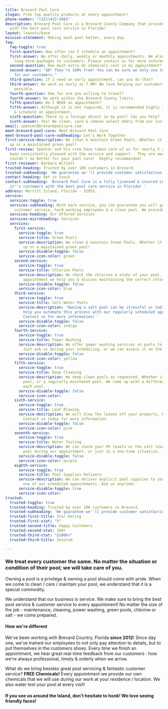 ```yaml
---
title: Brevard Pool Care
slogan: Free top quality products at every appointment!
phone-number: "(321)412-5983"
description: Brevard Pool Care is a Brevard County Company that provides it's customers
  with the best pool care service in Florida!
layout: layouts/base
mission-statement: Making each pool better, every day.
faq:
  faq-toggle: true
  first-question: How often can I schedule an appointment?
  first-answer: We offer daily, weekly or monthly appointments. We also offer select
    long-term packages to customers. Please contact us for more information.
  second-question: How much extra do chemicals cost in my appointment?
  second-answer: "$0! They're 100% free! You can be sure we only use top quality products
    for our customers."
  third-question: If I need an early appointment, can you do that?
  third-answer: We work as early as 7 AM! We love helping our customers as early as
    possible.
  fourth-question: How far are you willing to travel?
  fourth-answer: We work within the Brevard County limits.
  fifth-question: Do I NEED an appointment?
  fifth-answer: Although it is not required, it is recommended highly to contact us
    & schedule an appointment.
  sixth-question: There is a foreign object in my pool! Can you help?
  sixth-answer: Yes! We clean, care & remove select debry from our customer's pools!
email: spencer@brevardpoolcare.com
meet-brevard-pool-care: Meet Brevard Pool Care
meet-brevard-pool-care-subheading: Let's Work Together
first-service-description: We clean & maintain Green Pools. Whether it's algae build
  up or a maintained green pool!
first-review: Spencer and his crew have taken care of us for nearly 5 years and we've
  been consistently pleased with the service and support.  They are awesome  and you
  couldn't do better for your pool care!  Highly recommended!
first-reviewer: Barbara Willett
trusted-heading: Trusted by over 100 customers in Brevard.
trusted-subheading: 'We guarantee we''ll provide customer satisfaction! '
contact-heading: Get in touch
contact-subheading: 'Brevard Pool Care is a fully licensed & insured LLC that provides
  it''s customers with the best pool care service in Florida! '
address: Merritt Island, Florida - 32952.
service:
  services-toggle: true
  services-subheading: With each service, you can guarantee you will get top notch
    customer service, hard working employees & a clean pool. We provide that.
  services-heading: Our Offered Services
  services-microheading: Services
  services:
    first-service:
      service-toggle: true
      service-title: Green Pools
      service-description: We clean & maintain Green Pools. Whether it's algae build
        up or a maintained green pool!
      service-disable-toggle: false
      service-icon-color: green
    second-service:
      service-toggle: true
      service-title: Chlorine Pools
      service-description: We check the chlorine & state of your pool. During every
        appointment we help you & discuss maintaining the correct chlorine levels.
      service-disable-toggle: false
      service-icon-color: blue
    third-service:
      service-toggle: true
      service-title: Salt Water Pools
      service-description: 'Owning a salt pool can be stressful or tedious. We can
        help you automate this process with our regularly scheduled appointments.
        Contact us for more information! '
      service-disable-toggle: false
      service-icon-color: indigo
    fourth-service:
      service-toggle: true
      service-title: Power Washing
      service-description: We offer power washing services on pools to all our customers!
        Just ask us during your scheduling, or we can assess it on the spot.
      service-disable-toggle: false
      service-icon-color: yellow
    fifth-service:
      service-toggle: true
      service-title: Deep Cleaning
      service-description: We deep clean pools as requested. Whether it's an abandoned
        pool, or a regularly maintened pool. We come up with a different plan for
        each pool.
      service-disable-toggle: false
      service-icon-color: 
    sixth-service:
      service-toggle: true
      service-title: Leaf Blowing
      service-description: We will blow the leaves off your property. Priced per sq/ft.
        Contact us today for more information.
      service-disable-toggle: false
      service-icon-color: pink
    seventh-service:
      service-toggle: true
      service-title: Water Testing
      service-description: We can check your Ph levels or the salt levels of your
        pool during our appointment, or just in a one-time situation.
      service-disable-toggle: false
      service-icon-color: purple
    eighth-service:
      service-toggle: true
      service-title: Pool Supplies Delivery
      service-description: We can deliver explicit pool supplies to you, only during
        one of our scheduled appointments. Ask us anytime!
      service-disable-toggle: true
      service-icon-color: 
trusted:
  trusted-toggle: true
  trusted-heading: Trusted by over 100 customers in Brevard.
  trusted-subheading: 'We guarantee we''ll provide customer satisfaction! '
  trusted-first-title: Star Rating
  trusted-first-stat: "5"
  trusted-second-title: Happy Customers
  trusted-second-stat: 100+
  trusted-third-stat: "$100k+"
  trusted-third-title: Insured

---
```

### We treat every customer the same. No matter the situation or condition of their pool; we will take care of you.

Owning a pool is a privilege & owning a pool should come with pride. When we come to clean / care / maintain your pool, we understand that it is a special commodity. 

We understand that our business is service. We make sure to bring the best pool service & customer service to every appointment! No matter the size of the job - maintenance, cleaning, power washing, green pools, chlorine or salt - we come prepared.

#### How we're different

We've been working with Brevard Country, Florida **since 2012**! Since day one, we've trained our employees to not only pay attention to details, but to put themselves in the customers shoes. Every time we finish an appointment, we hear great real-time feedback from our customers : how we're always professional, timely & orderly when we arrive.

What do we bring besides great pool servicing & fantastic customer service? **FREE Chemicals!** Every appointment we provide our own chemicals that we will use during our work at your residence / location. We also water test your pool at every visit!

#### If you see us around the Island, don't hesitate to honk! We love seeing friendly faces!